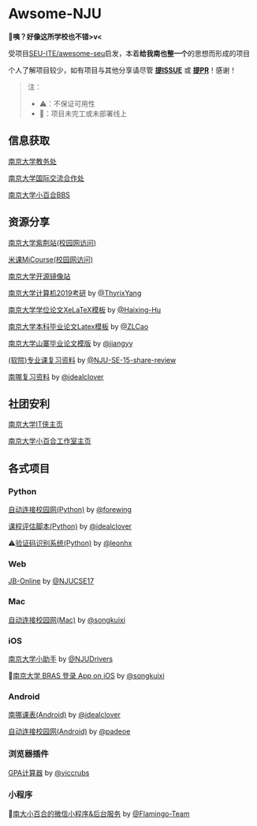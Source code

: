 # Awsome-NJU

**🤣咦？好像这所学校也不错>v<**

受项目[SEU-ITE/awesome-seu](https://github.com/SEU-ITE/awesome-seu)启发，本着**给我南也整一个**的思想而形成的项目

个人了解项目较少，如有项目与其他分享请尽管 [**提ISSUE**](https://github.com/idealclover/awesome-nju/issues) 或 [ **提PR**](https://github.com/idealclover/awesome-nju/pulls)！感谢！

> 注：
> - ⚠️：不保证可用性
> - 🚧：项目未完工或未部署线上

## 信息获取

[南京大学教务处](http://jw.nju.edu.cn/)

[南京大学国际交流合作处](http://stuex.nju.edu.cn/)

[南京大学小百合BBS](http://bbs.nju.edu.cn/)

## 资源分享

[南京大学紫荆站(校园网访问)](http://zijingbt.njuftp.org/index.html)

[米课MiCourse(校园网访问)](http://micourse.net/)

[南京大学开源镜像站](https://mirrors.nju.edu.cn/)

[南京大学计算机2019考研](https://github.com/ThyrixYang/nju_cs_kaoyan_19) by [@ThyrixYang](https://github.com/ThyrixYang)

[南京大学学位论文XeLaTeX模板](https://github.com/Haixing-Hu/nju-thesis) by [@Haixing-Hu](https://github.com/Haixing-Hu)

[南京大学本科毕业论文Latex模板](https://github.com/ZLCao/NJUBachelor) by [@ZLCao](https://github.com/ZLCao)

[南京大学山寨毕业论文模版](https://github.com/jiangyy/njuthesis) by [@jiangyy](https://github.com/jiangyy)

[(软院)专业课复习资料](https://github.com/NJU-SE-15-share-review/professional-class) by [@NJU-SE-15-share-review](https://github.com/NJU-SE-15-share-review)

[南哪复习资料](https://github.com/idealclover/NJU-Review-Materials) by [@idealclover](https://github.com/idealclover)

## 社团安利

[南京大学IT侠主页](https://itxia.club/)

[南京大学小百合工作室主页](http://www.lilystudio.org)

## 各式项目

### Python

[自动连接校园网(Python)](https://github.com/forewing/LogInAutomatic) by [@forewing](https://github.com/forewing)

[课程评估脚本(Python)](https://github.com/idealclover/Fxxk-NJU-Class-Evaluator) by [@idealclover](https://github.com/idealclover)

⚠️[验证码识别系统(Python)](https://github.com/leonhx/njucaptcha) by [@leonhx](https://github.com/leonhx)

### Web

[JB-Online](https://github.com/NJUCSE17/JB-Online) by [@NJUCSE17](https://github.com/NJUCSE17)

### Mac

[自动连接校园网(Mac)](https://github.com/songkuixi/NJULogin-Mac) by [@songkuixi](https://github.com/songkuixi)

### iOS

[南京大学小助手](https://github.com/NJUDrivers/NJUHelper) by [@NJUDrivers](https://github.com/NJUDrivers)

🚧[南京大学 BRAS 登录 App on iOS](https://github.com/songkuixi/NJULogin) by [@songkuixi](https://github.com/songkuixi)

### Android

[南哪课表(Android)](https://github.com/idealclover/NJU-Class-Shedule-Android) by [@idealclover](https://github.com/idealclover)

[自动连接校园网(Android)](https://github.com/LilyStudio/AutoConnect-Android) by [@padeoe](https://github.com/padeoe)

### 浏览器插件

[GPA计算器](https://github.com/viccrubs/ChromeNJUGPACalculator) by [@viccrubs](https://github.com/viccrubs)

### 小程序

🚧[南大小百合的微信小程序&后台服务](https://github.com/Flamingo-Team/LittleLily-Wechat-Service) by [@Flamingo-Team](https://github.com/Flamingo-Team)
